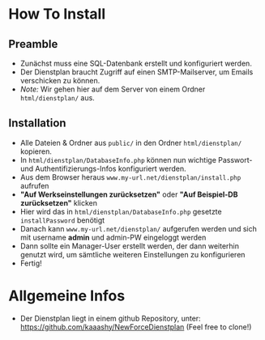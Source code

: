 # How To Install
## Preamble
* Zunächst muss eine SQL-Datenbank erstellt und konfiguriert werden. 
* Der Dienstplan braucht Zugriff auf einen SMTP-Mailserver, um Emails verschicken zu können.
* *Note:* Wir gehen hier auf dem Server von einem Ordner `html/dienstplan/` aus.

## Installation
* Alle Dateien & Ordner aus `public/` in den Ordner `html/dienstplan/` kopieren.
* In `html/dienstplan/DatabaseInfo.php` können nun wichtige Passwort- und Authentifizierungs-Infos konfiguriert werden.
* Aus dem Browser heraus `www.my-url.net/dienstplan/install.php` aufrufen
* **"Auf Werkseinstellungen zurücksetzen"** oder **"Auf Beispiel-DB zurücksetzen"** klicken
* Hier wird das in `html/dienstplan/DatabaseInfo.php` gesetzte `installPassword` benötigt
* Danach kann `www.my-url.net/dienstplan/` aufgerufen werden und sich mit username **admin** und admin-PW eingeloggt werden
* Dann sollte ein Manager-User erstellt werden, der dann weiterhin genutzt wird, um sämtliche weiteren Einstellungen zu konfigurieren
* Fertig!


# Allgemeine Infos
* Der Dienstplan liegt in einem github Repository, unter: https://github.com/kaaashy/NewForceDienstplan (Feel free to clone!)
